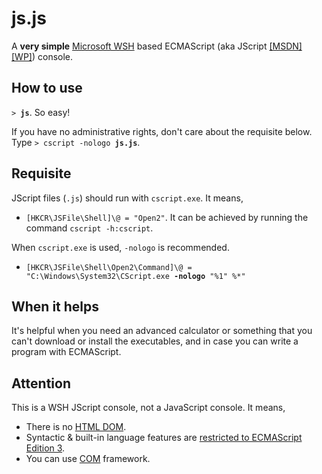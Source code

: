 js.js
=====

A **very simple** [Microsoft WSH](http://en.wikipedia.org/wiki/Windows_Script_Host) based ECMAScript (aka JScript [\[MSDN\]](https://msdn.microsoft.com/library/hbxc2t98%28vs.85%29.aspx) [\[WP\]](http://en.wikipedia.org/wiki/JScript)) console.

How to use
----------

`> `**`js`**. So easy!

If you have no administrative rights, don't care about the requisite below. Type `> cscript -nologo `**`js.js`**. 

Requisite
---------

JScript files (`.js`) should run with `cscript.exe`. It means,
* `[HKCR\JSFile\Shell]\@ = "Open2"`. It can be achieved by running the command `cscript -h:cscript`.

When `cscript.exe` is used, `-nologo` is recommended.
* `[HKCR\JSFile\Shell\Open2\Command]\@ = "C:\Windows\System32\CScript.exe `**`-nologo`**` "%1" %*"`

When it helps
-------------

It's helpful when you need an advanced calculator or something that you can't download or install the executables, and in case you can write a program with ECMAScript.

Attention
---------

This is a WSH JScript console, not a JavaScript console. It means,

* There is no [HTML DOM](http://www.w3schools.com/js/js_htmldom.asp).
* Syntactic & built-in language features are [restricted to ECMAScript Edition 3](https://msdn.microsoft.com/ko-kr/library/hbxc2t98%28vs.85%29.aspx).
* You can use [COM](http://en.wikipedia.org/wiki/Component_Object_Model) framework.
